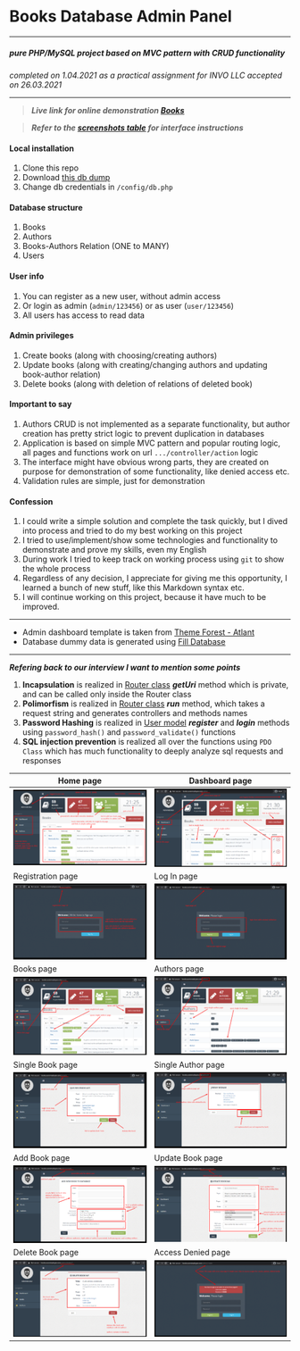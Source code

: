 # Books Database Admin Panel
____
##### _pure PHP/MySQL project based on MVC pattern with CRUD functionality_
_completed on 1.04.2021 as a practical assignment for INVO LLC accepted on 26.03.2021_
___
>***Live link for online demonstration [Books](http://books.surenmadoyan.com)***

>***Refer to the [screenshots table](#table) for interface instructions***
#### Local installation
1. Clone this repo
2. Download [this db dump](/config/database.sql)
3. Change db credentials in `/config/db.php`
#### Database structure
1. Books
2. Authors
3. Books-Authors Relation (ONE to MANY)
4. Users
#### User info
1. You can register as a new user, without admin access
2. Or login as admin (`admin/123456`) or as user (`user/123456`)
3. All users has access to read data
#### Admin privileges
1. Create books (along with choosing/creating authors)
2. Update books (along with creating/changing authors and updating book-author relation)
3. Delete books (along with deletion of relations of deleted book)
#### Important to say
1. Authors CRUD is not implemented as a separate functionality, but author creation has pretty strict logic to prevent duplication in databases
2. Application is based on simple MVC pattern and popular routing logic, all pages and functions work on url `.../controller/action` logic
3. The interface might have obvious wrong parts, they are created on purpose for demonstration of some functionality, like denied access etc.
4. Validation rules are simple, just for demonstration
#### Confession
1. I could write a simple solution and complete the task quickly, but I dived into process and tried to do my best working on this project
2. I tried to use/implement/show some technologies and functionality to demonstrate and prove my skills, even my English
3. During work I tried to keep track on working process using `git` to show the whole process
4. Regardless of any decision, I appreciate for giving me this opportunity, I learned a bunch of new stuff, like this Markdown syntax etc.
5. I will continue working on this project, because it have much to be improved.
___
* Admin dashboard template is taken from [Theme Forest - Atlant](https://themeforest.net/item/atlant-bootstrap-admin-template/9217590)
* Database dummy data is generated using [Fill Database](http://filldb.info/) 
___
***Refering back to our interview I want to mention some points***
1. **Incapsulation** is realized in [Router class](/components/Router.php) _**getUri**_ method which is private, and can be called only inside the Router class
2. **Polimorfism** is realized in [Router class](/components/Router.php) _**run**_ method, which takes a request string and generates controllers and methods names
3. **Password Hashing** is realized in [User model](/models/user.php) ***register*** and ***login*** methods using `password_hash()` and `password_validate()` functions
4. **SQL injection prevention** is realized all over the functions using `PDO Class` which has much functionality to deeply analyze sql requests and responses 

<div id="table">

Home page | Dashboard page
------------ | -------------
<img width="300" src="images/homePage.png" alt=""> | <img width="300" src="images/adminDashboard.png" alt="">
Registration page | Log In page
<img width="300" src="images/registerPage.png" alt=""> | <img width="300" src="images/loginPage.png" alt="">
Books page | Authors page
<img width="300" src="images/booksPage.png" alt=""> | <img width="300" src="images/authorsPage.png" alt="">
Single Book page | Single Author page
<img width="300" src="images/singleBookPage.png" alt=""> | <img width="300" src="images/singleAuthorPage.png" alt=""> 
Add Book page | Update Book page
<img width="300" src="images/addBookPage.png" alt=""> | <img width="300" src="images/updateBookPage.png" alt="">
Delete Book page | Access Denied page
<img width="300" src="images/deleteBook.png" alt=""> | <img width="300" src="images/errorPage.png" alt="">

</div>
